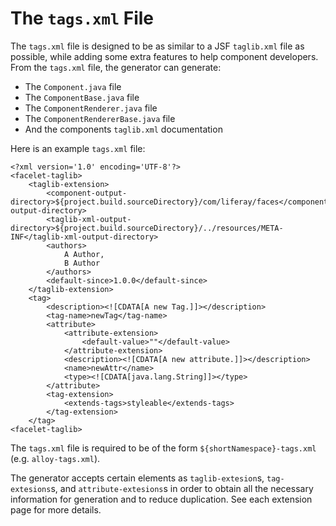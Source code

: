 # The `tags.xml` File

The `tags.xml` file is designed to be as similar to a JSF `taglib.xml` file as possible, while adding some extra features to help component developers. From the `tags.xml` file, the generator can generate:

- The `Component.java` file
- The `ComponentBase.java` file
- The `ComponentRenderer.java` file
- The `ComponentRendererBase.java` file
- And the components `taglib.xml` documentation

Here is an example `tags.xml` file:

```
<?xml version='1.0' encoding='UTF-8'?>
<facelet-taglib>
	<taglib-extension>
		<component-output-directory>${project.build.sourceDirectory}/com/liferay/faces</component-output-directory>
		<taglib-xml-output-directory>${project.build.sourceDirectory}/../resources/META-INF</taglib-xml-output-directory>
		<authors>
			A Author,
			B Author
		</authors>
		<default-since>1.0.0</default-since>
	</taglib-extension>
	<tag>
		<description><![CDATA[A new Tag.]]></description>
		<tag-name>newTag</tag-name>
		<attribute>
			<attribute-extension>
				<default-value>""</default-value>
			</attribute-extension>
			<description><![CDATA[A new attribute.]]></description>
			<name>newAttr</name>
			<type><![CDATA[java.lang.String]]></type>
		</attribute>
		<tag-extension>
			<extends-tags>styleable</extends-tags>
		</tag-extension>
	</tag>
<facelet-taglib>
```

The `tags.xml` file is required to be of the form `${shortNamespace}-tags.xml` (e.g. `alloy-tags.xml`).

The generator accepts certain elements as `taglib-extesion`s, `tag-extesions`s, and `attribute-extesions`s in order to obtain all the necessary information for generation and to reduce duplication. See each extension page for more details.
